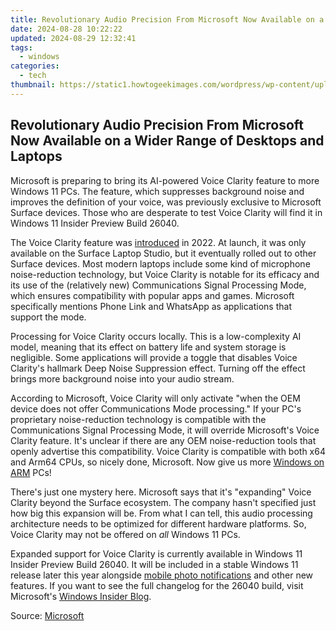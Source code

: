 ```yaml
---
title: Revolutionary Audio Precision From Microsoft Now Available on a Wider Range of Desktops and Laptops
date: 2024-08-28 10:22:22
updated: 2024-08-29 12:32:41
tags:
  - windows
categories:
  - tech
thumbnail: https://static1.howtogeekimages.com/wordpress/wp-content/uploads/2023/08/windows-11-5.jpg
---
```


## Revolutionary Audio Precision From Microsoft Now Available on a Wider Range of Desktops and Laptops

Microsoft is preparing to bring its AI-powered Voice Clarity feature to more Windows 11 PCs. The feature, which suppresses background noise and improves the definition of your voice, was previously exclusive to Microsoft Surface devices. Those who are desperate to test Voice Clarity will find it in Windows 11 Insider Preview Build 26040.

 The Voice Clarity feature was [introduced](http://techcommunity.microsoft.com/t5/surface-it-pro-blog/meet-voice-clarity/ba-p/1419014) in 2022\. At launch, it was only available on the Surface Laptop Studio, but it eventually rolled out to other Surface devices. Most modern laptops include some kind of microphone noise-reduction technology, but Voice Clarity is notable for its efficacy and its use of the (relatively new) Communications Signal Processing Mode, which ensures compatibility with popular apps and games. Microsoft specifically mentions Phone Link and WhatsApp as applications that support the mode.

 Processing for Voice Clarity occurs locally. This is a low-complexity AI model, meaning that its effect on battery life and system storage is negligible. Some applications will provide a toggle that disables Voice Clarity's hallmark Deep Noise Suppression effect. Turning off the effect brings more background noise into your audio stream.

 According to Microsoft, Voice Clarity will only activate "when the OEM device does not offer Communications Mode processing." If your PC's proprietary noise-reduction technology is compatible with the Communications Signal Processing Mode, it will override Microsoft's Voice Clarity feature. It's unclear if there are any OEM noise-reduction tools that openly advertise this compatibility. Voice Clarity is compatible with both x64 and Arm64 CPUs, so nicely done, Microsoft. Now give us more [Windows on ARM](https://screen-video-capture.techidaily.com/updated-premier-manual-leveraging-mobizens-full-potential-for-mobile-capture-for-2024/) PCs!

 There's just one mystery here. Microsoft says that it's "expanding" Voice Clarity beyond the Surface ecosystem. The company hasn't specified just how big this expansion will be. From what I can tell, this audio processing architecture needs to be optimized for different hardware platforms. So, Voice Clarity may not be offered on _all_ Windows 11 PCs.

 Expanded support for Voice Clarity is currently available in Windows 11 Insider Preview Build 26040\. It will be included in a stable Windows 11 release later this year alongside [mobile photo notifications](https://some-knowledge.techidaily.com/new-excellence-in-viewing-10-preeminent-iphoneipad-videos/) and other new features. If you want to see the full changelog for the 26040 build, visit Microsoft's [Windows Insider Blog](https://blogs.windows.com/windows-insider/2024/01/26/announcing-windows-11-insider-preview-build-26040-canary-channel/).

 Source: [Microsoft](https://blogs.windows.com/windows-insider/2024/01/26/announcing-windows-11-insider-preview-build-26040-canary-channel/)

<ins class="adsbygoogle"
     style="display:block"
     data-ad-format="autorelaxed"
     data-ad-client="ca-pub-7571918770474297"
     data-ad-slot="1223367746"></ins>



<ins class="adsbygoogle"
     style="display:block"
     data-ad-client="ca-pub-7571918770474297"
     data-ad-slot="8358498916"
     data-ad-format="auto"
     data-full-width-responsive="true"></ins>
